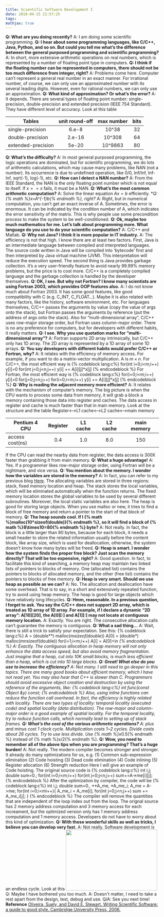 ```yaml
---
title: Scientific Software Development I
date: 2018-04-15 21:57:25
tags:
mathjax: true
---
```

**Q: What are you doing recently?**
A: I am doing some scientific programming.
**Q: I hear about some programming languages, like C/C++, Java, Python, and so on. But could you tell me what’s the difference between the general purposed programming and scientific programming?**
A: In short, more extensive arithmetic operations on real numbers, which is represented by a number of floating point type in computers.
**Q: I think if the floating number can be represented in computers, there should not be too much difference from integer, right?**
A: Problems come here. Computer can’t represent a general real number in an exact manner. For irrational number, of course, we can only use an approximated number with its several leading digits. However, even for rational numbers, we can only use an approximation.
**Q: What kind of approximation? Or what’s the error?**
A: It depends. There are several types of floating point number: single-precision, double-precision and extended precision (IEEE 754 Standard). They have different level of accuracy. Look at this table

|Tables|unit round-off|max number|bits|
|------|:------------:|:--------:|:--:|
|single-precision|6.e-8|10^38|32|
|double-precision|2.e-16|10^308|64|
|extended-precision|5e-20|10^9863|80|

<!-- more -->
**Q: What’s the difficulty?**
A: In most general purposed programming, the logic operations are dominated, but for scientific programming, we do lots of arithmetic calculations, which may cause many problems, like NAN (not a number). Its occurrence is due to undefined operation, like 0/0, Inf/Inf, Inf-Inf, sqrt(-1), log(-1), etc.
**Q: How can I detect a NAN number?**
A: From the IEEE Standard, the NAN is the only floating point number which is not equal to itself. If $x==x$ fails, it must be a NAN.
**Q: What’s the most common arithmetic computation?**
A: Solve the linear equation $Ax=b$ efficiently.
**Q: {% math %}x=A^{-1}*b{% endmath %}, right?**
A: Right, but in numerical computation, you can’t get an exact inverse of A. Sometimes, the error is enormous. It can be indicated by the condition number of A, which indicates the error sensitivity of the matrix. This is why people use some precondition process to make the system to be well-conditioned.
**Q: Ok, maybe too much mathematics for me. Let’s talk about programming more. What language do you use to do your scientific computation?**
A: C/C++ and Matlab.
**Q: Why not Java? I think it is more popular in IT industry.**
A: The efficiency is not that high. I know there are at least two factors. First, Java is an intermediate language between compiled and interpreted languages. The source code written in Java will be compiled into ‘bytecode’ first and then interpreted by Java virtual machine (JVM). This interpretation will reduce the execution speed. The second thing is Java provides garbage collection. It’s a very user-friendly feature to avoid nearly 99.99% memory problems, but the price is to cost more. C/C++ is a completely compiled language and the garbage collection is handled by the developer themselves.
**Q: OK, I see. But why not Fortran? I know many scientists are using Fortran 2003, which provides OOP features also.**
A: I do not know much about Fortran 2003. It has some good features, like good compatibility with C (e.g. C_INT, C_FLOAT…). Maybe it is also related with many factors, like the history, software environment, etc. For languages themselves, C/C++ passes the arguments by value (copy the value of args onto the stack), but Fortran passes the arguments by reference (put the address of args onto the stack). Also for “multi-dimensional array”, C/C++ uses row-major storage order, but Fortran uses column-major order. There is no any preference for computers, but for developers with different habits, it really matters.
**Q: I see. Why you use quotation marks for “multi-dimensional array”?**
A: Fortran supports 2D array intrinsically, but C/C++ only has 1D array. The 2D array is represented by a 1D array of some 1D arrays.
**Q: You say developers with different habits would prefer C/C++ or Fortran, why?**
A: It relates with the efficiency of memory access. For example, if you want to do a matrix-vector multiplication. A is $m \times n$. For C/C++, the most efficient way is
{% codeblock lang:c%}
for(int i=0;i<m;i++)
  y[i]=0
for(int j=0;j<n;j++)
  y[i] += A[i][j]*x[j]
{% endcodeblock %}
For Fortran, the most efficient way is
{% codeblock lang:c%}
for(i=0;i<m;i++)
  y[i]=0
for(j=0;j<n;j++)
  for(i=0;i<m;i++)
    y[i] += A[i][j]*x[j]
{% endcodeblock %}
**Q: Why is reading the adjacent memory more efficient?**
A: It relates with the mechanism of computer’s memory. The big picture is when the CPU wants to process some data from memory, it will grab a block a memory containing those data into register and caches. The data access in register and cache is much faster than that in main memory. Look at the structure and the table
Register<-->L1 cache<-->L2 cache<-->main memory

|Pentium 4 CPU|Register|L1 cache|L2 cache|main memory|
|-------------|:------:|:------:|:------:|:---------:|
|access cost(ns)|0.4|1.0|8.0|150|

If the CPU can read the nearby data from register, the data access is 300X faster than grabbing it from main memory.
**Q: What a huge advantage!**
A: Yes. If a programmer likes row-major storage order, using Fortran will be a nightmare, and vice versa.
**Q: You mention about the memory. I wonder how the variables are stored in the memory?**
A: In fact, you can refer to my previous blog [Here](http://cfdplay.com/2017/12/08/c-pointer-20171209/). The allocating variables are stored in three regions: stack, fixed memory location and heap. The stack stores the local variables, which will be eliminated automatically when the function returns. The fixed memory location stores the global variables to be used by several different subroutines. Moreover, the local static variables are also here. The heap is good for storing large objects. When you use malloc or new, it tries to find a block of free memory and return a pointer to the start of that block of memory.
**Q: The heap sounds cool. If I {% math %}malloc(10*sizeof(double)){% endmath %}, so it will find a block of {% math %}8\times10=80{% endmath %} byte?**
A: Not really. In fact, the block is a little larger than 80 bytes, because for each block, it needs a small header to store the related information usually before the content block, like array size, which is used for deallocation, otherwise, the system doesn’t know how many bytes will be freed.
**Q: Heap is smart. I wonder how the system finds the proper free block? Just scan the memory directly? That will be too expensive, right?**
A: Good question. In fact, to facilitate this kind of searching, a memory heap may maintain two linked lists of pointers to blocks of memory. One (allocated list) contains the pointers to blocks of allocated memory, and the other (free list) contains the pointers to blocks of free memory.
**Q: Heap is very smart. Should we use heap as possible as we can?**
A: No. The allocation and deallocation have some overhead. That is to say, in a short and extensively repeated function, try to avoid using heap memory. The heap is good for large objects which have relatively long lifecycles.
**Q: Hmm, reasonable. In a previous question, I forget to ask. You say the C/C++ does not support 2D array, which is treated as 1D array of 1D array. For example, if I declare a dynamic “2D array”: A[10][20], the A[0][:] and A[1][:] may not locate at contiguous memory location.**
A: Exactly. You are right. The consecutive allocation calls can’t guarantee the memory is contiguous. 
**Q: What a sad thing…**
A: Wait, there is still a trick to satisfy your expectation. See this:
{% codeblock lang:c%}
A = (double**) malloc(m*sizeof(double*))
A[0] = (double*) malloc(m*n*sizeof(double))
for(i=1;i<m;i++)
  A[i] = A[0]+i*n
{% endcodeblock %}
A: Exactly. The contiguous allocation in heap memory will not only enhance the data access speed, but also avoid memory fragmentation. Just imagine that a heap, cut into 10K small blocks, is much less efficient than a heap, which is cut into 10 large blocks. 
**Q: Great! What else do you use to increase the efficiency?**
A: Not many. I still need to go deeper in this topics. There are many good books about efficient memory, which I have not read yet. You may also hear that C++ is slower than C. Programmers should avoid excessive object creation and destruction by using the reference of the arguments, like:
{% codeblock lang:c%}
int func(const Object &y) const;
{% endcodeblock %}
Also, using inline functions can reduce the function call overhead. In fact, the efficiency is highly related with locality. There are two types of locality: temporal locality (executed code) and spatial locality (data distribution). The row-major and column-major order is a good example of spatial locality. For the temporal locality, try to reduce function calls, which normally lead to setting up of stack frames.
**Q: What’s the cost of the various arithmetic operations?**
A: plus and minus cost 1 clock cycle. Multiplication costs 1~2 cycles. Divide costs about 26 cycles. Try to use less divide. Use {% math %}x*0.5{% endmath %} instead of {% math %}x/2{% endmath %}.
**Q: Wow, you need to remember all of the above tips when you are programming? That’s a huge burden!**
A: Not really. The modern compiler becomes stronger and stronger. It already do many optimizations for us, e.g.
(1)	Common sub-expression elimination
(2)	Code hoisting
(3)	Dead code elimination
(4)	Code inlining
(5)	Register allocation
(6)	Strength reduction
Here I will give an example of Code hoisting. The original source code is
{% codeblock lang:c%}
int i,j;
double sum=0.;
for(int i=0;i<m;i++)
  for(int j=0;j<n;j++)
      sum+=A->me[i][j];
{% endcodeblock %}
After the optimization by compiler, the code will be
{% codeblock lang:c%}
int i,j;
double sum=0., **A_me, *A_me_i;
A_me = A->me;
for(int i=0;i<mi++){
    A_me_i = A_me[i];
    for(int j=0;j<n;j++)
      sum += A_me_i[j];
}
{% endcodeblock %}
The compiler will remove the quantities that are independent of the loop index out from the loop. The orignal source has 2 memory address computation and 3 memory access for each increament, but the optimized version only has 1 memory address computation and 1 memory access. Developers do not have to worry about this kind of optimization.
**Q: With these wonderful skills as well as tricks, I believe you can develop very fast.**
A: Not really. Software development is an endless cycle. Look at this
<img src="/images/soft_dev_cycle.png" width="300px" height="200px">
Q: Maybe I have bothered you too much.
A: Doesn't matter, I need to take a rest apart from the design, test, debug and use.
Q/A: See you next time!
**Reference**
[Oliveira, Suely, and David E. Stewart. Writing Scientific Software: a guide to good style. Cambridge University Press, 2006.](https://www.amazon.com/Writing-Scientific-Software-Guide-Style/dp/0521675952/ref=mt_paperback?_encoding=UTF8&me=)